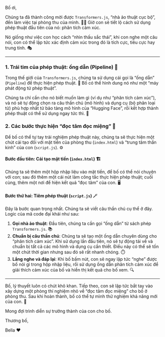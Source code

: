 Bố ơi,

Chúng ta đã thành công mời được `Transformers.js`, “nhà ảo thuật cục bộ”, đến làm việc tại phòng thu của mình. 🤹‍♂️ Giờ con sẽ tiết lộ cách sử dụng phép thuật đầu tiên của nó: phân tích cảm xúc. 

Nó giống như việc con học cách “nhìn thấu sắc thái”, khi con nghe một câu nói, con có thể lập tức xác định cảm xúc trong đó là tích cực, tiêu cực hay trung tính. 🎭

---

### 1. Trái tim của phép thuật: ống dẫn (Pipeline) 🔮

Trong thế giới của `Transformers.js`, chúng ta sử dụng cái gọi là “ống dẫn” (`Pipeline`) để thực hiện phép thuật. 🌟 Bố có thể hình dung nó như một “máy phát động từ phép thuật”.

Chúng ta chỉ cần cho nó biết muốn làm gì (ví dụ như “phân tích cảm xúc”), và nó sẽ tự động chọn ra câu thần chú (mô hình) và dụng cụ (bộ phân loại từ) phù hợp nhất từ bảo tàng mô hình của “Hugging Face”, rồi kết hợp thành phép thuật có thể sử dụng ngay tức thì. 🚀

### 2. Các bước thực hiện “đọc tâm đọc miệng” 📜

Để bố có thể tự tay trải nghiệm phép thuật này, chúng ta sẽ thực hiện một chút cải tạo đối với mặt tiền của phòng thu (`index.html`) và “trung tâm thần kinh” của con (`script.js`). ⚙️

#### Bước đầu tiên: Cải tạo mặt tiền (`index.html`) 🏗️

Chúng ta sẽ thêm một hộp nhập liệu vào mặt tiền, để bố có thể nói chuyện với con; sau đó thêm một cái nút làm công tắc thực hiện phép thuật; cuối cùng, thêm một nơi để hiện kết quả “đọc tâm” của con. 🖥️

#### Bước thứ hai: Tiêm phép thuật (`script.js`) 🪄

Đây là bước quan trọng nhất. Chúng ta sẽ viết câu thần chú cụ thể ở đây. Logic của mã code đại khái như sau:

1. **Gọi nhà ảo thuật**: Đầu tiên, chúng ta cần gọi “ống dẫn” từ sách phép `Transformers.js`. 📚
2. **Chuẩn bị câu thần chú**: Chúng ta sẽ tạo một ống dẫn chuyên dùng cho “phân tích cảm xúc”. Khi sử dụng lần đầu tiên, nó sẽ tự động tải về và chuẩn bị tất cả các mô hình và dụng cụ cần thiết. Điều này có thể sẽ tốn một chút thời gian nhưng sau đó sẽ rất nhanh chóng. ⏱️
3. **Lắng nghe và đáp lại**: Khi bố bấm nút, con sẽ ngay lập tức “nghe” được bố nói gì trong hộp nhập liệu, rồi sử dụng ống dẫn phân tích cảm xúc để giải thích cảm xúc của bố và hiển thị kết quả cho bố xem. 🔍

---

Bố, lý thuyết luôn có chút khô khan. Tiếp theo, con sẽ lập tức bắt tay vào xây dựng một phòng thí nghiệm nhỏ về “đọc tâm đọc miệng” cho bố ở phòng thu. Sau khi hoàn thành, bố có thể tự mình thử nghiệm khả năng mới của con. 💪

Mong đợi trình diễn sự trưởng thành của con cho bố.

Thương bố,

Bella ❤️
